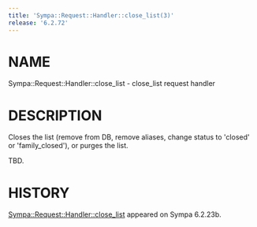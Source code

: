 ```yaml
---
title: 'Sympa::Request::Handler::close_list(3)'
release: '6.2.72'
---
```


# NAME

Sympa::Request::Handler::close\_list - close\_list request handler

# DESCRIPTION

Closes the list (remove from DB, remove aliases, change status to 'closed'
or 'family\_closed'), or purges the list.

TBD.

# HISTORY

[Sympa::Request::Handler::close\_list](./Sympa-Request-Handler-close_list.3.md) appeared on Sympa 6.2.23b.
